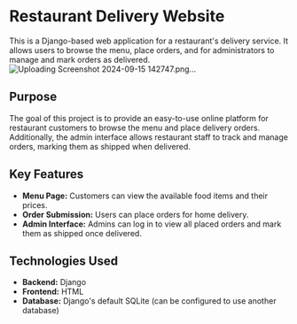 # Restaurant Delivery Website

This is a Django-based web application for a restaurant's delivery service. It allows users to browse the menu, place orders, and for administrators to manage and mark orders as delivered.
![Uploading Screenshot 2024-09-15 142747.png…]()


## Purpose

The goal of this project is to provide an easy-to-use online platform for restaurant customers to browse the menu and place delivery orders. Additionally, the admin interface allows restaurant staff to track and manage orders, marking them as shipped when delivered.

## Key Features

- **Menu Page:** Customers can view the available food items and their prices.
- **Order Submission:** Users can place orders for home delivery.
- **Admin Interface:** Admins can log in to view all placed orders and mark them as shipped once delivered.

## Technologies Used

- **Backend:** Django
- **Frontend:** HTML
- **Database:** Django's default SQLite (can be configured to use another database)
  



